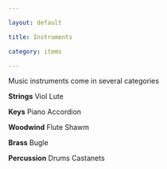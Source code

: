 ```yaml
---

layout: default

title: Instruments

category: items

---
```


Music instruments come in several categories 

**Strings**
Viol
Lute

**Keys**
Piano
Accordion 

**Woodwind**
Flute
Shawm


**Brass**
Bugle

**Percussion**
Drums
Castanets


